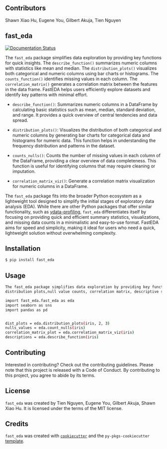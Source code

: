 ## Contributors 

Shawn Xiao Hu, Eugene You, Gilbert Akuja, Tien Nguyen

## fast_eda

[![Documentation Status](https://readthedocs.org/projects/fast-eda/badge/?version=latest)](https://fast-eda.readthedocs.io/en/latest/?badge=latest)

The `fast_eda` package simplifies data exploration by providing key functions for quick insights. The `describe_function()` summarizes numeric columns with statistics like mean and median. The `distribution_plots()` visualizes both categorical and numeric columns using bar charts or histograms. The `counts_function()` identifies missing values in each column. The `correlation_matrix()` generates a correlation matrix between the features in the data frame. FastEDA helps users efficiently explore datasets and identify key patterns with minimal effort. 

- `describe_function()`:
Summarizes numeric columns in a DataFrame by calculating basic statistics such as mean, median, standard deviation, and range. It provides a quick overview of central tendencies and data spread.

- `distribution_plots()`:
Visualizes the distribution of both categorical and numeric columns by generating bar charts for categorical data and histograms for numeric data. This function helps in understanding the frequency distribution and patterns in the dataset.

- `counts_nulls()`:
Counts the number of missing values in each column of the DataFrame, providing a clear overview of data completeness. This function is useful for identifying columns that may require cleaning or imputation.

- `correlation_matrix_viz()`:
Generate a correlation matrix visualization for numeric columns in a DataFrame.

The `fast_eda` package fits into the broader Python ecosystem as a lightweight tool designed to simplify the initial stages of exploratory data analysis (EDA). While there are other Python packages that offer similar functionality, such as [ydata-profiling](https://github.com/ydataai/ydata-profiling), `fast_eda` differentiates itself by focusing on providing quick and efficient summary statistics, visualizations, and missing data counts in a minimalistic and easy-to-use format. FastEDA aims for speed and simplicity, making it ideal for users who need a quick, lightweight solution without overwhelming complexity.

## Installation

```bash
$ pip install fast_eda
```

## Usage

``` bash
The fast_eda package simplifies data exploration by providing key functions used to get quick insights such as
distribution plots,null value counts, correlation matrix, descriptive statistics such as mean,median and standard deviations. 

import fast_eda.fast_eda as eda 
import seaborn as sns 
import pandas as pd 


dist_plots = eda.distribution_plots(iris, 2, 3)
nulls_values = eda.count_nulls(iris)
correlation_matrix_plot = eda.correlation_matrix_viz(iris)
descriptions = eda.describe_function(iris)
```

## Contributing

Interested in contributing? Check out the contributing guidelines. Please note that this project is released with a Code of Conduct. By contributing to this project, you agree to abide by its terms.

## License

`fast_eda` was created by Tien Nguyen, Eugene You, Gilbert Akuja, Shawn Xiao Hu. It is licensed under the terms of the MIT license.

## Credits

`fast_eda` was created with [`cookiecutter`](https://cookiecutter.readthedocs.io/en/latest/) and the `py-pkgs-cookiecutter` [template](https://github.com/py-pkgs/py-pkgs-cookiecutter).
